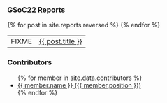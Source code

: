 ### GSoC22 Reports
<table>
  {% for post in site.reports reversed %}
    <tr>
      <td>FIXME</td>
      <td><a href="{{ post.url | remove_first:'/' }}">{{ post.title }}</a></td>
    </tr>
  {% endfor %}
</table>


### Contributors
<ul>
  {% for member in site.data.contributors %}
      <li>
        <a target="_blank" href="https://github.com/{{member.github}}">{{ member.name }} ({{ member.position }})</a>
      </li>
  {% endfor %}
</ul>
